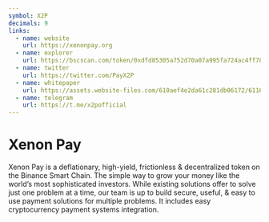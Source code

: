 ```yaml
---
symbol: X2P
decimals: 9
links:
  - name: website
    url: https://xenonpay.org
  - name: explorer
    url: https://bscscan.com/token/0xdfd85305a752d70a07a995fa724ac4ff787ebef2
  - name: twitter
    url: https://twitter.com/PayX2P
  - name: whitepaper
    url: https://assets.website-files.com/610aef4e2da61c281db06172/6116c6bdb929435fbc897923_Whitepaper_X2P_Official.pdf
  - name: telegram
    url: https://t.me/x2pofficial
---
```


# Xenon Pay

Xenon Pay is a deflationary, high-yield, frictionless & decentralized token on the Binance Smart Chain. The simple way to grow your money like the world’s most sophisticated investors. While existing solutions offer to solve just one problem at a time, our team is up to build secure, useful, & easy to use payment solutions for multiple problems. It includes easy cryptocurrency payment systems integration.
